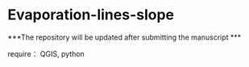 # Evaporation-lines-slope

***The repository will be updated after submitting the manuscript ***

require： QGIS, python

